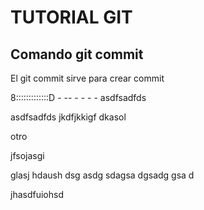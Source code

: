 # TUTORIAL GIT

## Comando git commit

El git commit sirve para crear commit

8:::::::::::::D - -- - - - -
asdfsadfds

asdfsadfds
jkdfjkkigf
dkasol

otro

jfsojasgi

glasj
hdaush
dsg
asdg
sdagsa
dgsadg
gsa
d

jhasdfuiohsd